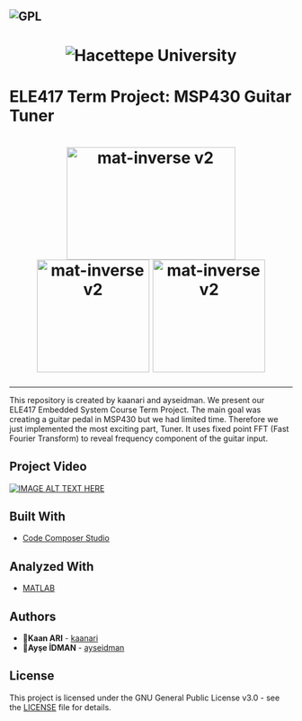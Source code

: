 ![GPL](https://img.shields.io/badge/license-GPL%20(%3E%3D%202)-blue)
---

<h1 align="center">

<img alt="Hacettepe University" src="https://upload.wikimedia.org/wikipedia/en/7/71/Hacettepe_University_%28emblem%29.png" />

</h1>

# ELE417 Term Project: MSP430 Guitar Tuner

<h1 align="center">
<img alt="mat-inverse v2" src="https://43oh.com/wp-content/uploads/2014/01/msp430Inside.jpg" width="300px" height="200px" />
<img alt="mat-inverse v2" src="https://res.ppizarror.com/other/matlab.png" width="200px" height="200px" />
 <img alt="mat-inverse v2" src="https://www.ti.com/diagrams/med_ccstudio_ccs_256.jpg" width="200px" height="200px" /> 
</h1>



---


This repository is created by kaanari and ayseidman. We present our ELE417 Embedded System Course Term Project. The main goal was creating a guitar pedal in MSP430 but we had limited time. Therefore we just implemented the most exciting part, Tuner. It uses fixed point FFT (Fast Fourier Transform) to reveal frequency component of the guitar input.

## Project Video

[![IMAGE ALT TEXT HERE](https://img.youtube.com/vi/P-Latt5orT4/0.jpg)](https://www.youtube.com/watch?v=P-Latt5orT4)

## Built With

* [Code Composer Studio](https://www.ti.com/tool/CCSTUDIO) 

## Analyzed With
* [MATLAB](https://www.mathworks.com/products/matlab.html) 

## Authors

* 👤**Kaan ARI**  - [kaanari](https://github.com/kaanari)
* 👤**Ayşe İDMAN**  - [ayseidman](https://github.com/ayseidman)


## License

This project is licensed under the GNU General Public License v3.0 - see the [LICENSE](https://github.com/kaanari/Coursera-GDrive/blob/master/LICENSE) file for details.

